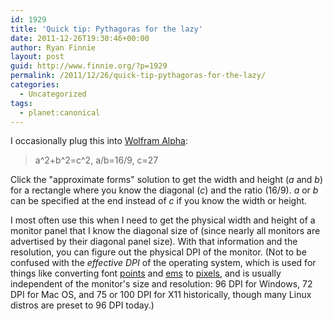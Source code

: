```yaml
---
id: 1929
title: 'Quick tip: Pythagoras for the lazy'
date: 2011-12-26T19:30:46+00:00
author: Ryan Finnie
layout: post
guid: http://www.finnie.org/?p=1929
permalink: /2011/12/26/quick-tip-pythagoras-for-the-lazy/
categories:
  - Uncategorized
tags:
  - planet:canonical
---
```

I occasionally plug this into [Wolfram Alpha](http://www.wolframalpha.com/):

> a^2+b^2=c^2, a/b=16/9, c=27

Click the "approximate forms" solution to get the width and height (_a_ and _b_) for a rectangle where you know the diagonal (_c_) and the ratio (16/9). _a_ or _b_ can be specified at the end instead of _c_ if you know the width or height.

I most often use this when I need to get the physical width and height of a monitor panel that I know the diagonal size of (since nearly all monitors are advertised by their diagonal panel size). With that information and the resolution, you can figure out the physical DPI of the monitor. (Not to be confused with the _effective DPI_ of the operating system, which is used for things like converting font [points](http://en.wikipedia.org/wiki/Point_%28typography%29) and [ems](http://en.wikipedia.org/wiki/Em_%28typography%29) to [pixels](http://en.wikipedia.org/wiki/Pixel), and is usually independent of the monitor's size and resolution: 96 DPI for Windows, 72 DPI for Mac OS, and 75 or 100 DPI for X11 historically, though many Linux distros are preset to 96 DPI today.)